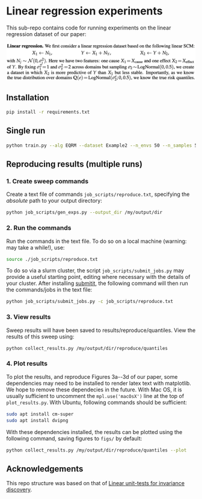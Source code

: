 # Linear regression experiments
This sub-repo contains code for running experiments on the linear regression dataset of our paper:

<p align="center">
  <img src="https://github.com/cianeastwood/qrm/blob/main/assets/overview_lr.png?raw=true" width="700" alt="LR dataset" />
</p>

## Installation

```bash
pip install -r requirements.txt
```

## Single run

```bash
python train.py --alg EQRM --dataset Example2 --n_envs 50 --n_samples 50000 --hparams_fixed alpha=0.99
```

## Reproducing results (multiple runs)
### 1. Create sweep commands
Create a text file of commands `job_scripts/reproduce.txt`, specifying the _absolute_ path to your output directory:
```bash
python job_scripts/gen_exps.py --output_dir /my/output/dir
```

### 2. Run the commands
Run the commands in the text file. To do so on a local machine (warning: may take a while!), use:
```bash
source ./job_scripts/reproduce.txt
```

To do so via a slurm cluster, the script `job_scripts/submit_jobs.py` may provide a useful starting point, editing where necessary with the details of your cluster. After installing [submitit](https://github.com/facebookincubator/submitit), the following command will then run the commands/jobs in the text file:
```bash
python job_scripts/submit_jobs.py -c job_scripts/reproduce.txt
```

### 3. View results
Sweep results will have been saved to results/reproduce/quantiles. View the results of this sweep using:

```bash
python collect_results.py /my/output/dir/reproduce/quantiles
```

### 4. Plot results
To plot the results, and reproduce Figures 3a--3d of our paper, some dependencies may need to be installed to render latex text with matplotlib. We hope to remove these dependecies in the future. With Mac OS, it is usually sufficient to uncomment the `mpl.use('macOsX')` line at the top of `plot_results.py`. With Ubuntu, following commands should be sufficient:
```bash
sudo apt install cm-super 
sudo apt install dvipng
```

With these dependencies installed, the results can be plotted using the following command, saving figures to `figs/` by default:
```bash
python collect_results.py /my/output/dir/reproduce/quantiles --plot
```

## Acknowledgements

This repo structure was based on that of
[Linear unit-tests for invariance discovery](https://github.com/facebookresearch/InvarianceUnitTests).
